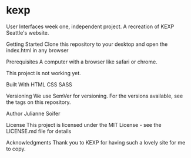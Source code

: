 # kexp
User Interfaces week one, independent project. A recreation of KEXP Seattle's website. 

Getting Started
Clone this repository to your desktop and open the index.html in any browser

Prerequisites
A computer with a browser like safari or chrome.

This project is not working yet.









Built With
HTML 
CSS
SASS


Versioning
We use SemVer for versioning. For the versions available, see the tags on this repository.

Author
Julianne Soifer


License
This project is licensed under the MIT License - see the LICENSE.md file for details

Acknowledgments
Thank you to KEXP for having such a lovely site for me to copy.
